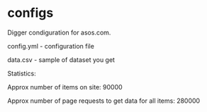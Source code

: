 # configs
Digger condiguration for asos.com.

config.yml - configuration file

data.csv - sample of dataset you get

Statistics:

Approx number of items on site: 90000

Approx number of page requests to get data for all items: 280000
